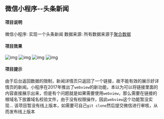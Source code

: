 ## 微信小程序--头条新闻
#### 项目说明
微信小程序: 实现一个头条新闻
数据来源: 所有数据来源于[聚合数据](https://www.juhe.cn/)
#### 项目效果
![img](https://github.com/KuangPF/wxAPP_toutiaoNews/blob/master/img/demo1.png)
![img](https://github.com/KuangPF/wxAPP_toutiaoNews/blob/master/img/demo2.png)
![img](https://github.com/KuangPF/wxAPP_toutiaoNews/blob/master/img/demo3.png)
![img](https://github.com/KuangPF/wxAPP_toutiaoNews/blob/master/img/demo4.png)
#### 项目提示
由于后台返回数据的限制，新闻详情页只返回了一个链接，故不能有效的展示好详情页的新闻。小程序在2017年推出了`webview`的新功能，本以为可以将链接里面的内容直接展示出来，但是有个问题就是如果需要使用`webview`，那么需要在链接的根域名下放置域名校验文件，由于没有权限操作，因此`webview`这个功能暂没实现...
该项目暂没有线上版本，如需要可自己`git clone`然后提交微信进行审核，从而发布线上版本